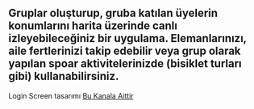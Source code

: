Gruplar oluşturup, gruba katılan üyelerin konumlarını harita üzerinde canlı izleyebileceğiniz bir uygulama.
Elemanlarınızı, aile fertlerinizi takip edebilir veya grup olarak yapılan spoar aktivitelerinizde (bisiklet turları gibi) kullanabilirsiniz.
-------
Login Screen tasarımı [Bu Kanala Aittir](https://www.youtube.com/playlist?list=PLz3ulyTHbIEcUKeDqTAMPDsNu3VERlwm9)

